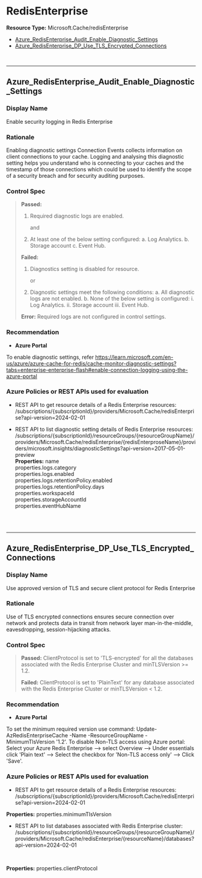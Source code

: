 # RedisEnterprise

**Resource Type:** Microsoft.Cache/redisEnterprise 

<!-- TOC -->

- [Azure_RedisEnterprise_Audit_Enable_Diagnostic_Settings](#azure_redisenterprise_audit_enable_diagnostic_settings)
- [Azure_RedisEnterprise_DP_Use_TLS_Encrypted_Connections](#azure_redisenterprise_dp_use_tls_encrypted_connections)

<!-- /TOC -->
<br/>

___ 

## Azure_RedisEnterprise_Audit_Enable_Diagnostic_Settings 

### Display Name 
Enable security logging in Redis Enterprise

### Rationale 
Enabling diagnostic settings Connection Events collects information on client connections to your cache. Logging and analysing this diagnostic setting helps you understand who is connecting to your caches and the timestamp of those connections which could be used to identify the scope of a security breach and for security auditing purposes.

### Control Spec 

> **Passed:** 
> 1. Required diagnostic logs are enabled.
>
>       and
>
> 2. At least one of the below setting configured:
> a. Log Analytics.
> b. Storage account 
> c. Event Hub.
> 
> **Failed:** 
> 1. Diagnostics setting is disabled for resource.
> 
>       or
>
> 2. Diagnostic settings meet the following conditions:
> a. All diagnostic logs are not enabled.
> b. None of the below setting is configured:
> i. Log Analytics.
> ii. Storage account 
> iii. Event Hub.
> 
> **Error:** 
> Required logs are not configured in control settings.
> 
> 
### Recommendation 

- **Azure Portal** 

To enable diagnostic settings, refer https://learn.microsoft.com/en-us/azure/azure-cache-for-redis/cache-monitor-diagnostic-settings?tabs=enterprise-enterprise-flash#enable-connection-logging-using-the-azure-portal
      
### Azure Policies or REST APIs used for evaluation 

- REST API to get resource details of a Redis Enterprise resources: 
/subscriptions/{subscriptionId}/providers/Microsoft.Cache/redisEnterprise?api-version=2024-02-01

- REST API to list diagnostic setting details of Redis Enterprise resources: /subscriptions/{subscriptionId}/resourceGroups/{resourceGroupName}/providers/Microsoft.Cache/redisEnterprise/{redisEnterproseName}/providers/microsoft.insights/diagnosticSettings?api-version=2017-05-01-preview<br />
**Properties:** 
name<br />
properties.logs.category<br />
properties.logs.enabled<br />
properties.logs.retentionPolicy.enabled<br />
properties.logs.retentionPolicy.days<br />
properties.workspaceId<br />
properties.storageAccountId<br />
properties.eventHubName<br />
 <br />

<br />

___ 

## Azure_RedisEnterprise_DP_Use_TLS_Encrypted_Connections 

### Display Name 
Use approved version of TLS and secure client protocol for Redis Enterprise

### Rationale 
Use of TLS encrypted connections ensures secure connection over network and protects data in transit from network layer man-in-the-middle, eavesdropping, session-hijacking attacks.

### Control Spec 

> **Passed:** 
> ClientProtocol is set to 'TLS-encrypted' for all the databases associated with the Redis Enterprise Cluster and minTLSVersion >= 1.2.
> 
> **Failed:** 
> ClientProtocol is set to 'PlainText' for any database associated with the Redis Enterprise Cluster or minTLSVersion < 1.2.
> 
### Recommendation 

- **Azure Portal** 

To set the minimum required version use command: Update-AzRedisEnterpriseCache  -Name <RedisEnterpriseName> -ResourceGroupName <ResourceGroupName> -MinimumTlsVersion '1.2'. To disable Non-TLS access using Azure portal: Select your Azure Redis Enterprise --> select Overview --> Under essentials click  'Plain text' --> Select the checkbox for 'Non-TLS access only' --> Click 'Save'.
  
      
### Azure Policies or REST APIs used for evaluation 

- REST API to get resource details of a Redis Enterprise resources: 
/subscriptions/{subscriptionId}/providers/Microsoft.Cache/redisEnterprise?api-version=2024-02-01

**Properties:** 
properties.minimumTlsVersion
 <br/>

- REST API to list databases associated with Redis Enterprise cluster: /subscriptions/{subscriptionId}/resourceGroups/{resourceGroupName}/providers/Microsoft.Cache/redisEnterprise/{resourceName}/databases?api-version=2024-02-01

<br />

**Properties:** 
properties.clientProtocol

 <br />

<br />

